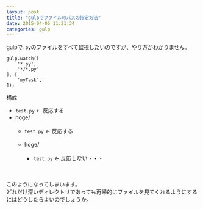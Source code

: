 ```yaml
---
layout: post
title: "gulpでファイルのパスの指定方法"
date: 2015-04-06 11:21:34
categories: gulp
---
```

<p>gulpで<code>.py</code>のファイルをすべて監視したいのですが、やり方がわかりません。</p>

<pre><code>gulp.watch([
    '*.py',
    '*/*.py'
], [
    'myTask',
]);
</code></pre>

<p>構成</p>

<ul>
<li><code>test.py</code> &lt;- 反応する</li>
<li>hoge/<br>
<ul><br>
<li><code>test.py</code> &lt;- 反応する</li><br>
<li>hoge/<br>
<ul><br>
<li><code>test.py</code> &lt;- 反応しない・・・</li><br>
</ul></li><br>
</ul></li>
</ul>

<p>このようになってしまいます。<br>
どれだけ深いディレクトリであっても再帰的にファイルを見てくれるようにするにはどうしたらよいのでしょうか。</p>
